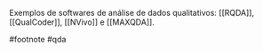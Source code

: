 Exemplos de softwares de análise de dados qualitativos: [[RQDA]], [[QualCoder]], [[NVivo]] e [[MAXQDA]].

#footnote #qda